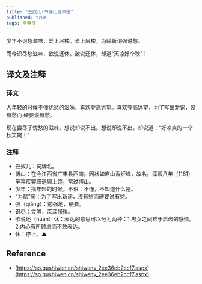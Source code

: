 ```yaml
---
title: "丑奴儿·书博山道中壁"
published: true
tags: 辛弃疾
---
```


少年不识愁滋味，爱上层楼。爱上层楼，为赋新词强说愁。

而今识尽愁滋味，欲说还休。欲说还休，却道“天凉好个秋”！

## 译文及注释

### 译文

人年轻的时候不懂忧愁的滋味，喜欢登高远望。喜欢登高远望，为了写出新词，没有愁而
硬要说有愁。

现在尝尽了忧愁的滋味，想说却说不出。想说却说不出，却说道：“好凉爽的一个秋天啊！”

### 注释

- 丑奴儿：词牌名。
- 博山：在今江西省广丰县西南。因状如庐山香炉峰，故名。淳熙八年（1181）辛弃疾罢职退居上饶，常过博山。
- 少年：指年轻的时候。不识：不懂，不知道什么是。
- “为赋”句：为了写出新词，没有愁而硬要说有愁。
- 强（qiǎng）：勉强地，硬要。
- 识尽：尝够，深深懂得。
- 欲说还（huán）休：表达的意思可以分为两种：1.男女之间难于启齿的感情。2.内心有所顾虑而不敢表达。
- 休：停止。▲

## Reference

- [https://so.gushiwen.cn/shiwenv_2ee36eb2ccf7.aspx](https://so.gushiwen.cn/shiwenv_2ee36eb2ccf7.aspx)